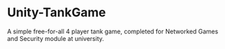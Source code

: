 # Unity-TankGame
A simple free-for-all 4 player tank game, completed for Networked Games and Security module at university.

